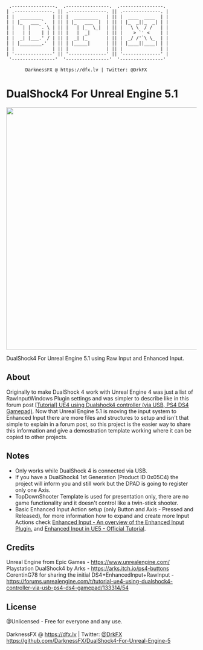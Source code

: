      .----------------.  .----------------.  .----------------. 
    | .--------------. || .--------------. || .--------------. |
    | |  ________    | || |  _________   | || |  ____  ____  | |
    | | |_   ___ `.  | || | |_   ___  |  | || | |_  _||_  _| | |
    | |   | |   `. \ | || |   | |_  \_|  | || |   \ \  / /   | |
    | |   | |    | | | || |   |  _|      | || |    > `' <    | |
    | |  _| |___.' / | || |  _| |_       | || |  _/ /'`\ \_  | |
    | | |________.'  | || | |_____|      | || | |____||____| | |
    | |              | || |              | || |              | |
    | '--------------' || '--------------' || '--------------' |
     '----------------'  '----------------'  '----------------' 

           DarknessFX @ https://dfx.lv | Twitter: @DrkFX

# DualShock4 For Unreal Engine 5.1

<img src="https://repository-images.githubusercontent.com/591609859/efa605da-cf6c-44ba-847e-60d9a043d6f0" width="640px" /> <br/>

DualShock4 For Unreal Engine 5.1 using Raw Input and Enhanced Input. <br/>

## About

Originally to make DualShock 4 work with Unreal Engine 4 was just a list of RawInputWindows Plugin settings and was simpler to describe like in this forum post <a href="https://forums.unrealengine.com/t/tutorial-ue4-using-dualshock4-controller-via-usb-ps4-ds4-gamepad/133314" target="_blank">[Tutorial] UE4 using Dualshock4 controller (via USB, PS4 DS4 Gamepad)</a>. Now that Unreal Engine 5.1 is moving the input system to Enhanced Input there are more files and structures to setup and isn't that simple to explain in a forum post, so this project is the easier way to share this information and give a demostration template working where it can be copied to other projects. <br/>

## Notes

- Only works while DualShock 4 is connected via USB.
- If you have a DualShock4 1st Generation (Product ID 0x05C4) the project will inform you and still work but the DPAD is going to register only one Axis.
- TopDownShooter Template is used for presentation only, there are no game functionality and it doesn't control like a twin-stick shooter.
- Basic Enhanced Input Action setup (only Button and Axis - Pressed and Released), for more information how to expand and create more Input Actions check <a href="https://docs.unrealengine.com/5.1/en-US/enhanced-input-in-unreal-engine/" target="_blank">Enhanced Input - An overview of the Enhanced Input Plugin.</a> and <a href="https://dev.epicgames.com/community/learning/tutorials/eD13/unreal-engine-enhanced-input-in-ue5" target="_blank">Enhanced Input in UE5 - Official Tutorial</a>.

## Credits

Unreal Engine from Epic Games - https://www.unrealengine.com/ <br/>
Playstation DualShock4 by Arks - https://arks.itch.io/ps4-buttons <br/>
CorentinG78 for sharing the initial DS4+EnhancedInput+RawInput - https://forums.unrealengine.com/t/tutorial-ue4-using-dualshock4-controller-via-usb-ps4-ds4-gamepad/133314/54

## License

@Unlicensed - Free for everyone and any use. <br/><br/>
DarknessFX @ <a href="https://dfx.lv" target="_blank">https://dfx.lv</a> | Twitter: <a href="https://twitter.com/DrkFX" target="_blank">@DrkFX</a> <br/>https://github.com/DarknessFX/DualShock4-For-Unreal-Engine-5
